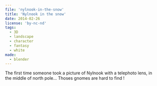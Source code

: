 ```yaml
---
file: 'nylnook-in-the-snow'
title: 'Nylnook in the snow'
date: 2014-02-26
license: 'by-nc-nd'
tags:
  - 3D
  - landscape
  - character
  - fantasy
  - white
made:
  - blender
---
```


The first time someone took a picture of Nylnook with a telephoto lens, in the middle of north pole... Thoses gnomes are hard to find !
